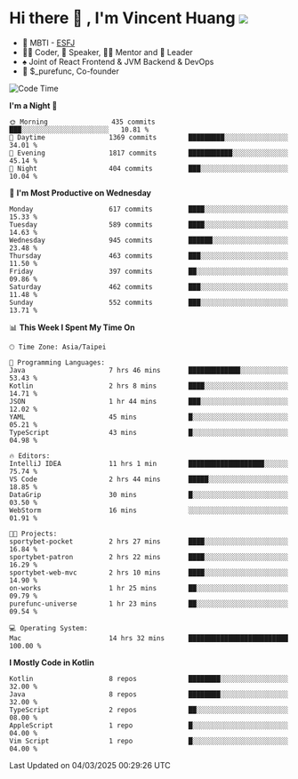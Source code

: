 # Hi there 👋 , I'm Vincent Huang ![](https://komarev.com/ghpvc/?username=Jian-Min-Huang)
- 👀 MBTI - [ESFJ](https://www.16personalities.com/esfj-personality)
- 👨‍💻 Coder, 🎤 Speaker, 👨‍🏫 Mentor and 🚀 Leader
- ♠️ Joint of React Frontend & JVM Backend & DevOps
- 💼 $_purefunc, Co-founder

<!--START_SECTION:waka-->
![Code Time](http://img.shields.io/badge/Code%20Time-4%2C943%20hrs%2030%20mins-blue)

**I'm a Night 🦉** 

```text
🌞 Morning                435 commits         ███░░░░░░░░░░░░░░░░░░░░░░   10.81 % 
🌆 Daytime                1369 commits        █████████░░░░░░░░░░░░░░░░   34.01 % 
🌃 Evening                1817 commits        ███████████░░░░░░░░░░░░░░   45.14 % 
🌙 Night                  404 commits         ███░░░░░░░░░░░░░░░░░░░░░░   10.04 % 
```
📅 **I'm Most Productive on Wednesday** 

```text
Monday                   617 commits         ████░░░░░░░░░░░░░░░░░░░░░   15.33 % 
Tuesday                  589 commits         ████░░░░░░░░░░░░░░░░░░░░░   14.63 % 
Wednesday                945 commits         ██████░░░░░░░░░░░░░░░░░░░   23.48 % 
Thursday                 463 commits         ███░░░░░░░░░░░░░░░░░░░░░░   11.50 % 
Friday                   397 commits         ██░░░░░░░░░░░░░░░░░░░░░░░   09.86 % 
Saturday                 462 commits         ███░░░░░░░░░░░░░░░░░░░░░░   11.48 % 
Sunday                   552 commits         ███░░░░░░░░░░░░░░░░░░░░░░   13.71 % 
```


📊 **This Week I Spent My Time On** 

```text
🕑︎ Time Zone: Asia/Taipei

💬 Programming Languages: 
Java                     7 hrs 46 mins       █████████████░░░░░░░░░░░░   53.43 % 
Kotlin                   2 hrs 8 mins        ████░░░░░░░░░░░░░░░░░░░░░   14.71 % 
JSON                     1 hr 44 mins        ███░░░░░░░░░░░░░░░░░░░░░░   12.02 % 
YAML                     45 mins             █░░░░░░░░░░░░░░░░░░░░░░░░   05.21 % 
TypeScript               43 mins             █░░░░░░░░░░░░░░░░░░░░░░░░   04.98 % 

🔥 Editors: 
IntelliJ IDEA            11 hrs 1 min        ███████████████████░░░░░░   75.74 % 
VS Code                  2 hrs 44 mins       █████░░░░░░░░░░░░░░░░░░░░   18.85 % 
DataGrip                 30 mins             █░░░░░░░░░░░░░░░░░░░░░░░░   03.50 % 
WebStorm                 16 mins             ░░░░░░░░░░░░░░░░░░░░░░░░░   01.91 % 

🐱‍💻 Projects: 
sportybet-pocket         2 hrs 27 mins       ████░░░░░░░░░░░░░░░░░░░░░   16.84 % 
sportybet-patron         2 hrs 22 mins       ████░░░░░░░░░░░░░░░░░░░░░   16.29 % 
sportybet-web-mvc        2 hrs 10 mins       ████░░░░░░░░░░░░░░░░░░░░░   14.90 % 
on-works                 1 hr 25 mins        ██░░░░░░░░░░░░░░░░░░░░░░░   09.79 % 
purefunc-universe        1 hr 23 mins        ██░░░░░░░░░░░░░░░░░░░░░░░   09.54 % 

💻 Operating System: 
Mac                      14 hrs 32 mins      █████████████████████████   100.00 % 
```

**I Mostly Code in Kotlin** 

```text
Kotlin                   8 repos             ████████░░░░░░░░░░░░░░░░░   32.00 % 
Java                     8 repos             ████████░░░░░░░░░░░░░░░░░   32.00 % 
TypeScript               2 repos             ██░░░░░░░░░░░░░░░░░░░░░░░   08.00 % 
AppleScript              1 repo              █░░░░░░░░░░░░░░░░░░░░░░░░   04.00 % 
Vim Script               1 repo              █░░░░░░░░░░░░░░░░░░░░░░░░   04.00 % 
```




 Last Updated on 04/03/2025 00:29:26 UTC
<!--END_SECTION:waka-->
